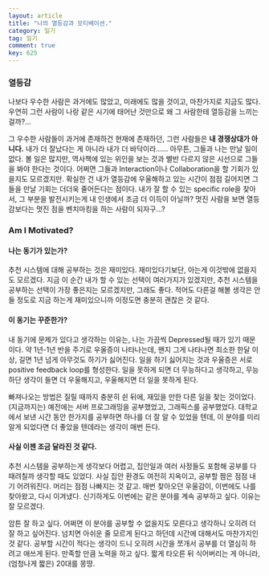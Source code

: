 ```yaml
---
layout: article
title: "나의 열등감과 모티베이션."
category: 일기
tag: 일기
comment: true
key: 625
---
```


### 열등감

나보다 우수한 사람은 과거에도 많았고, 미래에도 많을 것이고, 마찬가지로 지금도 많다.
우연히 그런 사람이 나랑 같은 시기에 태어난 것만으로 왜 그 사람한테 열등감을 느끼는 걸까?...

그 우수한 사람들이 과거에 존재하건 현재에 존재하던, 그런 사람들은 **내 경쟁상대가 아니다.**
내가 더 잘났다는 게 아니라 내가 더 바닥이라...... 아무튼, 그들과 나는 만날 일이 없다.
볼 일은 많지만, 역사책에 있는 위인을 보는 것과 별반 다르지 않은 시선으로 그들을 봐야 한다는 것이다.
어쩌면 그들과 Interaction이나 Collaboration을 할 기회가 있을지도 모르겠지만.
확실한 건 내가 열등감에 우울해하고 있는 시간이 점점 길어지면 그들을 만날 기회는 더더욱 줄어든다는 점이다.
내가 잘 할 수 있는 specific role을 찾아서, 그 부분을 발전시키는게 내 인생에서 조금 더 이득이 아닐까?
멋진 사람을 보면 열등감보다는 멋진 점을 벤치마킹을 하는 사람이 되자구...?


### Am I Motivated?

#### 나는 동기가 있는가?

추천 시스템에 대해 공부하는 것은 재미있다.
재미있다기보단, 아는게 이것밖에 없을지도 모르겠다.
지금 이 순간 내가 할 수 있는 선택이 여러가지가 있겠지만, 추천 시스템을 공부하는 선택이 가장 좋은지는 모르겠지만, 그래도 좋다.
적어도 다른걸 해볼 생각은 안 들 정도로 지금 하는게 재미있으니까 이정도면 충분히 괜찮은 것 같다.


#### 이 동기는 꾸준한가?

내 동기에 문제가 있다고 생각하는 이유는, 나는 가끔씩 Depressed될 때가 있기 때문이다.
약 1년-1년 반을 주기로 우울증이 나타나는데, 왠지 그게 나타나면 최소한 한달 이상, 길면 1년 넘게 아무것도 하기가 싫어진다.
일을 하기 싫어지는 것과 우울증은 서로 positive feedback loop를 형성한다.
일을 못하게 되면 더 무능하다고 생각하고, 무능하단 생각이 들면 더 우울해지고, 우울해지면 더 일을 못하게 된다.

빠져나오는 방법은 질릴 때까지 충분히 쉰 뒤에, 재밌을 만한 다른 일을 찾는 것이었다.(지금까지는)
예전에는 서버 프로그래밍을 공부했었고, 그래픽스를 공부했었다.
대학교에서 보낸 시간 동안 한가지를 공부하면 하나를 더 잘 알 수 있었을 텐데, 이 분야를 미리 알게 되었다면 더 좋았을 텐데라는 생각이 매번 든다.

#### 사실 이젠 조금 달라진 것 같다.

추천 시스템을 공부하는게 생각보다 어렵고, 집안일과 여러 사정들도 포함해 공부를 다 때려칠까 생각할 때도 있었다.
사실 집안 환경도 여전히 지옥이고, 공부할 짬은 점점 내기 어려워진다. 머리는 점점 나빠지는 것 같고.
매번 찾아오던 우울감이, 이번에도 나를 찾아왔고, 다시 이겨냈다. 신기하게도 이번에는 같은 분야를 계속 공부하고 싶다. 이유는 잘 모르겠다.

암튼 잘 하고 싶다.
어쩌면 이 분야를 공부할 수 없을지도 모른다고 생각하니 오히려 더 잘 하고 싶어진다.
넘치면 아쉬운 줄 모르게 된다고 하던데 시간에 대해서도 마찬가지인 것 같다.
공부할 시간이 적다는 생각이 드니 오히려 시간을 쪼개서 공부를 더 열심히 하려고 애쓰게 된다.
만족할 만큼 노력을 하고 싶다.
짧게 타오른 뒤 식어버리는 게 아니라, (엄청나게 짧은) 20대를 몽땅.
